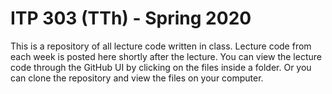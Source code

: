 # ITP 303 (TTh) - Spring 2020
This is a repository of all lecture code written in class. Lecture code from each week is posted here shortly after the lecture. You can view the lecture code through the GitHub UI by clicking on the files inside a folder. Or you can clone the repository and view the files on your computer.

